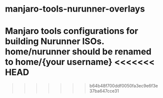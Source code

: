 # manjaro-tools-nurunner-overlays

Manjaro tools configurations for building Nurunner ISOs. home/nurunner should be renamed to home/{your username}
<<<<<<< HEAD
=======

>>>>>>> b64b48f700ddf0050fa3ec9e6f3e37ba647cce31
